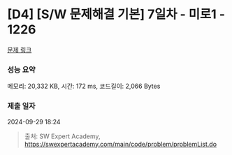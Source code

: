# [D4] [S/W 문제해결 기본] 7일차 - 미로1 - 1226 

[문제 링크](https://swexpertacademy.com/main/code/problem/problemDetail.do?contestProbId=AV14vXUqAGMCFAYD) 

### 성능 요약

메모리: 20,332 KB, 시간: 172 ms, 코드길이: 2,066 Bytes

### 제출 일자

2024-09-29 18:24



> 출처: SW Expert Academy, https://swexpertacademy.com/main/code/problem/problemList.do
